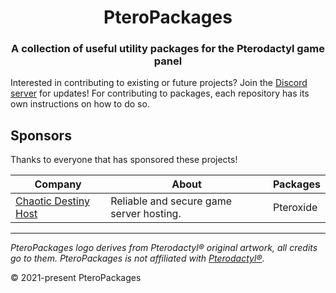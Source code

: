 <h1 align="center">PteroPackages</h1>
<h3 align="center">A collection of useful utility packages for the Pterodactyl game panel</h3>

Interested in contributing to existing or future projects? Join the [Discord server](https://discord.gg/dwcfTjgn7S) for updates!
For contributing to packages, each repository has its own instructions on how to do so.

## Sponsors
Thanks to everyone that has sponsored these projects!

Company | About | Packages
--------|-------|---------
[Chaotic Destiny Host](https://chaoticdestiny.host/) | Reliable and secure game server hosting. | Pteroxide

---

_PteroPackages logo derives from Pterodactyl® original artwork, all credits go to them._
_PteroPackages is not affiliated with [Pterodactyl®](https://github.com/Pterodactyl)._

© 2021-present PteroPackages
